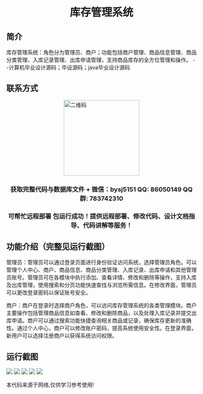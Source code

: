 <p><h1 align="center">库存管理系统</h1></p>

## 简介
库存管理系统：角色分为管理员、商户；功能包括商户管理、商品信息管理、商品分类管理、入库记录管理、出库申请管理，支持商品库存的全方位管理和操作。    --计算机毕业设计源码；毕设源码；java毕业设计源码


## 联系方式
<img src="https://bs-1329754181.cos.ap-shanghai.myqcloud.com/wx.jpg" alt="二维码" style="display: block; margin: 0 auto;" width="200px">
<p><h3 align="center">获取完整代码与数据库文件 + 微信：bysj5151 QQ: 86050149 QQ群: 783742310</h3></p>
<p><h3 align="center">可帮忙远程部署 包运行成功！提供远程部署、修改代码、设计文档指导、代码讲解等服务！</h3></p>

## 功能介绍（完整见运行截图）
管理员：管理员可以通过登录页面进行身份验证访问系统，选择管理员角色。可以管理个人中心、商户、商品信息、商品分类管理、入库记录、出库申请和其他管理员账号。管理员可在各模块中执行添加、查看详情、修改和删除等操作，支持入库及出库管理，使用搜索和分页功能快速查找与浏览所需信息。在修改界面，管理员可以更改登录密码以保证账号安全。

商户：商户在登录时选择商户角色，可以访问库存管理系统的各类管理模块。商户主要操作包括管理商品信息如查看、修改和删除商品，以及处理入库记录并提交出库申请。商户可以通过搜索功能快捷查询相关商品或记录，确保库存更新的准确性。通过个人中心，商户可以修改账户密码，提高系统使用安全性。在登录界面，新用户可以选择注册商户以获得系统访问权限。


## 运行截图
![](imgs/588112-20230219121740972-1382970085.png)
![](imgs/588112-20230219121745802-210880076.png)
![](imgs/588112-20230219121750213-1018955257.png)
![](imgs/588112-20230219121755038-473015221.png)
![](imgs/588112-20230219121759261-710479247.png)

<p>本代码来源于网络,仅供学习参考使用!</p>
